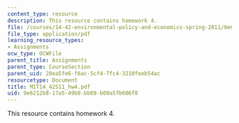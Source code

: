 ```yaml
---
content_type: resource
description: This resource contains homework 4.
file: /courses/14-42-environmental-policy-and-economics-spring-2011/9e6212b817a549b8bb69b00a5fb606f8_MIT14_42S11_hw4.pdf
file_type: application/pdf
learning_resource_types:
- Assignments
ocw_type: OCWFile
parent_title: Assignments
parent_type: CourseSection
parent_uid: 20ea5fe6-f6ac-5cf4-7fc4-3210feeb54ac
resourcetype: Document
title: MIT14_42S11_hw4.pdf
uid: 9e6212b8-17a5-49b8-bb69-b00a5fb606f8
---
```

This resource contains homework 4.

